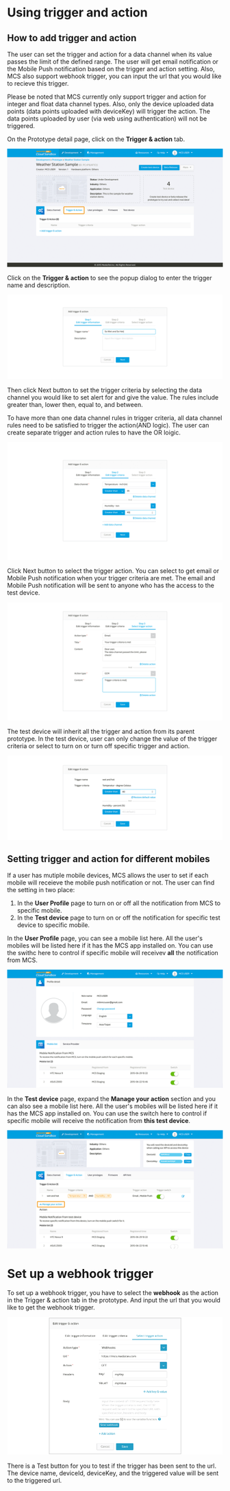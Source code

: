 # Using trigger and action

## How to add trigger and action

The user can set the trigger and action for a data channel when its value passes the limit of the defined range. The user will get email notification or the Mobile Push notification based on the trigger and action setting. Also, MCS also support webhook trigger, you can input the url that you would like to recieve this trigger.

Please be noted that MCS currently only support trigger and action for integer and float data channel types. Also, only the device uploaded data points (data points uploaded with deviceKey) will trigger the action. The data points uploaded by user (via web using authentication) will not be triggered.


On the Prototype detail page, click on the **Trigger & action** tab.

![](../images/Trigger/img_trigger_01.png)

Click on the **Trigger & action** to see the popup dialog to enter the trigger name and description.

![](../images/Trigger/img_trigger_02.png)

Then click Next button to set the trigger criteria by selecting the data channel you would like to set alert for and give the value. The rules include greater than, lower then, equal to, and between.

To have more than one data channel rules in trigger criteria, all data channel rules need to be satisfied to trigger the action(AND logic). The user can create separate trigger and action rules to have the OR loigic.

![](../images/Trigger/img_trigger_03.png)

Click Next button to select the trigger action. You can select to get email or Mobile Push notification when your trigger criteria are met. The email and Mobile Push notification will be sent to anyone who has the access to the test device.


![](../images/Trigger/img_trigger_04.png)

The test device will inherit all the trigger and action from its parent prototype. In the test device, user can only change the value of the trigger criteria or select to turn on or turn off specific trigger and action.

![](../images/Trigger/img_trigger_05.png)

## Setting trigger and action for different mobiles

If a user has mutiple mobile devices, MCS allows the user to set if each mobile will receieve the mobile push notification or not. The user can find the setting in two place:

1. In the **User Profile** page to turn on or off all the notification from MCS to specific mobile.
2. In the **Test device** page to turn on or off the notification for specific test device to specific mobile.

In the **User Profile** page, you can see a mobile list here. All the user's mobiles will be listed here if it has the MCS app installed on. You can use the swithc here to control if specific mobile will receivev **all** the notification from MCS.

![](../images/Trigger/img_trigger_06.png)

In the **Test device** page, expand the **Manage your action** section and you can also see a mobile list here. All the user's mobiles will be listed here if it has the MCS app installed on. You can use the switch here to control if specific mobile will receive the notification from **this test device**.

![](../images/Trigger/img_trigger_07.png)



# Set up a webhook trigger

To set up a webhook trigger, you have to select the **webhook** as the action in the Trigger & action tab in the prototype. And input the url that you would like to get the webhook trigger.

![](../images/Trigger/img_trigger_08.png)

There is a Test button for you to test if the trigger has been sent to the url. The device name, deviceId, deviceKey, and the triggered value will be sent to the triggered url.


